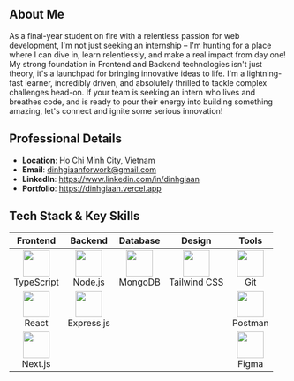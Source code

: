 ## About Me

As a final-year student on fire with a relentless passion for web development, I'm not just seeking an internship – I'm hunting for a place where I can dive in, learn relentlessly, and make a real impact from day one! My strong foundation in Frontend and Backend technologies isn't just theory, it's a launchpad for bringing innovative ideas to life. I'm a lightning-fast learner, incredibly driven, and absolutely thrilled to tackle complex challenges head-on. If your team is seeking an intern who lives and breathes code, and is ready to pour their energy into building something amazing, let's connect and ignite some serious innovation!

## Professional Details

- **Location**: Ho Chi Minh City, Vietnam  
- **Email**: [dinhgiaanforwork@gmail.com](mailto:dinhgiaanforwork@gmail.com)  
- **LinkedIn**: https://www.linkedin.com/in/dinhgiaan  
- **Portfolio**: https://dinhgiaan.vercel.app  

## Tech Stack & Key Skills

| **Frontend** | **Backend** | **Database** | **Design** | **Tools** |
|:---:|:---:|:---:|:---:|:---:|
| <img src="https://cdn.jsdelivr.net/gh/devicons/devicon/icons/typescript/typescript-original.svg" width="48" height="48"/><br>TypeScript | <img src="https://cdn.jsdelivr.net/gh/devicons/devicon/icons/nodejs/nodejs-original.svg" width="48" height="48"/><br>Node.js | <img src="https://cdn.jsdelivr.net/gh/devicons/devicon/icons/mongodb/mongodb-original.svg" width="48" height="48"/><br>MongoDB | <img src="https://upload.wikimedia.org/wikipedia/commons/thumb/d/d5/Tailwind_CSS_Logo.svg/2560px-Tailwind_CSS_Logo.svg.png" width="48" height="48"/><br>Tailwind CSS | <img src="https://cdn.jsdelivr.net/gh/devicons/devicon/icons/git/git-original.svg" width="48" height="48"/><br>Git |
| <img src="https://cdn.jsdelivr.net/gh/devicons/devicon/icons/react/react-original.svg" width="48" height="48"/><br>React | <img src="https://cdn.jsdelivr.net/gh/devicons/devicon/icons/express/express-original.svg" width="48" height="48"/><br>Express.js |  |  | <img src="https://www.vectorlogo.zone/logos/getpostman/getpostman-icon.svg" width="48" height="48"/><br>Postman |
| <img src="https://cdn.jsdelivr.net/gh/devicons/devicon/icons/nextjs/nextjs-original.svg" width="48" height="48"/><br>Next.js |  |  |  | <img src="https://cdn.jsdelivr.net/gh/devicons/devicon/icons/figma/figma-original.svg" width="48" height="48"/><br>Figma |
